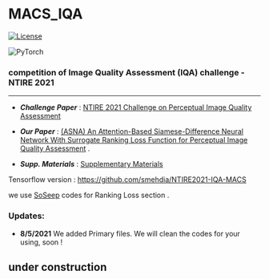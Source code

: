# MACS_IQA
[![License](https://img.shields.io/badge/License-Apache%202.0-blue.svg)](https://opensource.org/licenses/Apache-2.0)

![PyTorch](https://img.shields.io/badge/PyTorch-%23EE4C2C.svg?style=for-the-badge&logo=PyTorch&logoColor=white) 

### **competition of Image Quality Assessment (IQA) challenge - NTIRE  2021**

------

- ***Challenge Paper*** : [NTIRE 2021 Challenge on Perceptual Image Quality Assessment](https://openaccess.thecvf.com/content/CVPR2021W/NTIRE/papers/Gu_NTIRE_2021_Challenge_on_Perceptual_Image_Quality_Assessment_CVPRW_2021_paper.pdf)   

  

- ***Our Paper*** : [(ASNA) An Attention-Based Siamese-Difference Neural Network With  Surrogate Ranking Loss Function for Perceptual Image Quality Assessment](https://openaccess.thecvf.com/content/CVPR2021W/NTIRE/papers/Ayyoubzadeh_ASNA_An_Attention-Based_Siamese-Difference_Neural_Network_With_Surrogate_Ranking_Loss_CVPRW_2021_paper.pdf) .

- ***Supp. Materials*** : [Supplementary Materials](https://openaccess.thecvf.com/content/CVPR2021W/NTIRE/supplemental/Ayyoubzadeh_ASNA_An_Attention-Based_CVPRW_2021_supplemental.pdf)



Tensorflow version : https://github.com/smehdia/NTIRE2021-IQA-MACS

we use [SoSeep](https://github.com/technicolor-research/sodeep) codes for Ranking Loss section .  



### Updates:

- **8/5/2021** We added Primary files. We will clean the codes for your using, soon !



## under construction
